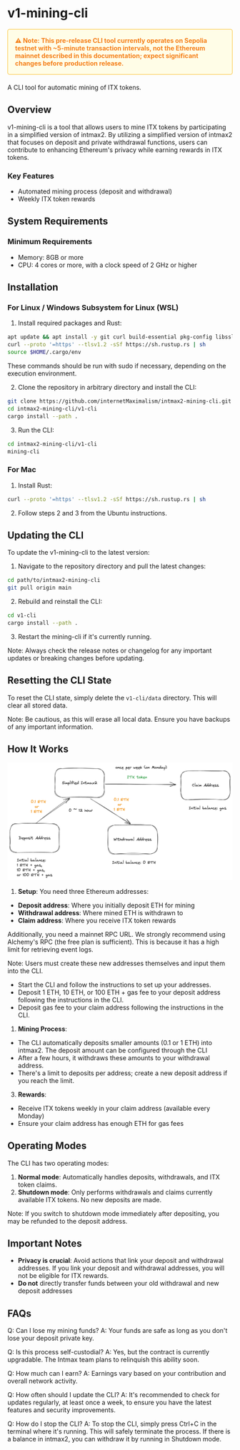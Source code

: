 # v1-mining-cli

<div style="background-color: #FFFDE7; border: 1px solid #FBC02D; border-radius: 4px; padding: 16px; margin-bottom: 20px;">
  <p style="color: #F57F17; font-weight: bold; margin: 0;">
    ⚠️ Note: This pre-release CLI tool currently operates on Sepolia testnet with ~5-minute transaction intervals, not the Ethereum mainnet described in this documentation; expect significant changes before production release.
  </p>
</div>

A CLI tool for automatic mining of ITX tokens.

## Overview

v1-mining-cli is a tool that allows users to mine ITX tokens by participating in a simplified version of intmax2. By utilizing a simplified version of intmax2 that focuses on deposit and private withdrawal functions, users can contribute to enhancing Ethereum's privacy while earning rewards in ITX tokens.

### Key Features

- Automated mining process (deposit and withdrawal)
- Weekly ITX token rewards

## System Requirements

### Minimum Requirements

- Memory: 8GB or more
- CPU: 4 cores or more, with a clock speed of 2 GHz or higher

## Installation

### For Linux / Windows Subsystem for Linux (WSL)

1. Install required packages and Rust:

```bash
apt update && apt install -y git curl build-essential pkg-config libssl-dev
curl --proto '=https' --tlsv1.2 -sSf https://sh.rustup.rs | sh
source $HOME/.cargo/env
```

These commands should be run with sudo if necessary, depending on the execution environment.

2. Clone the repository in arbitrary directory and install the CLI:

```bash
git clone https://github.com/internetMaximalism/intmax2-mining-cli.git
cd intmax2-mining-cli/v1-cli
cargo install --path .
```

3. Run the CLI:

```bash
cd intmax2-mining-cli/v1-cli
mining-cli
```

### For Mac

1. Install Rust:

```bash
curl --proto '=https' --tlsv1.2 -sSf https://sh.rustup.rs | sh
```

2. Follow steps 2 and 3 from the Ubuntu instructions.

## Updating the CLI

To update the v1-mining-cli to the latest version:

1. Navigate to the repository directory and pull the latest changes:

```bash
cd path/to/intmax2-mining-cli
git pull origin main
```

2. Rebuild and reinstall the CLI:

```bash
cd v1-cli
cargo install --path .
```

3. Restart the mining-cli if it's currently running.

Note: Always check the release notes or changelog for any important updates or breaking changes before updating.

## Resetting the CLI State

To reset the CLI state, simply delete the `v1-cli/data` directory. This will clear all stored data.

Note: Be cautious, as this will erase all local data. Ensure you have backups of any important information.

## How It Works

<div align="center">
  <img src="assets/diagram.png" width="800" alt="Mining diagram">
</div>

1. **Setup**: You need three Ethereum addresses:

- **Deposit address**: Where you initially deposit ETH for mining
- **Withdrawal address**: Where mined ETH is withdrawn to
- **Claim address**: Where you receive ITX token rewards

Additionally, you need a mainnet RPC URL. We strongly recommend using Alchemy's RPC (the free plan is sufficient). This is because it has a high limit for retrieving event logs.

Note: Users must create these new addresses themselves and input them into the CLI.

- Start the CLI and follow the instructions to set up your addresses.
- Deposit 1 ETH, 10 ETH, or 100 ETH + gas fee to your deposit address following the instructions in the CLI.
- Deposit gas fee to your claim address following the instructions in the CLI.

1. **Mining Process**:

- The CLI automatically deposits smaller amounts (0.1 or 1 ETH) into intmax2. The deposit amount can be configured through the CLI
- After a few hours, it withdraws these amounts to your withdrawal address.
- There's a limit to deposits per address; create a new deposit address if you reach the limit.

3. **Rewards**:

- Receive ITX tokens weekly in your claim address (available every Monday)
- Ensure your claim address has enough ETH for gas fees

## Operating Modes

The CLI has two operating modes:

1. **Normal mode**: Automatically handles deposits, withdrawals, and ITX token claims.
2. **Shutdown mode**: Only performs withdrawals and claims currently available ITX tokens. No new deposits are made.

Note: If you switch to shutdown mode immediately after depositing, you may be refunded to the deposit address.

## Important Notes

- **Privacy is crucial**: Avoid actions that link your deposit and withdrawal addresses. If you link your deposit and withdrawal addresses, you will not be eligible for ITX rewards.
- **Do not** directly transfer funds between your old withdrawal and new deposit addresses

## FAQs

Q: Can I lose my mining funds?
A: Your funds are safe as long as you don't lose your deposit private key.

Q: Is this process self-custodial?
A: Yes, but the contract is currently upgradable. The Intmax team plans to relinquish this ability soon.

Q: How much can I earn?
A: Earnings vary based on your contribution and overall network activity.

Q: How often should I update the CLI?
A: It's recommended to check for updates regularly, at least once a week, to ensure you have the latest features and security improvements.

Q: How do I stop the CLI?
A: To stop the CLI, simply press Ctrl+C in the terminal where it's running. This will safely terminate the process. If there is a balance in intmax2, you can withdraw it by running in Shutdown mode.
